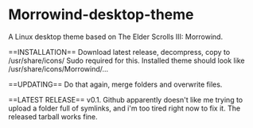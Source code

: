 # Morrowind-desktop-theme
A Linux desktop theme based on The Elder Scrolls III: Morrowind.

==INSTALLATION==
Download latest release, decompress, copy to /usr/share/icons/
Sudo required for this.
Installed theme should look like /usr/share/icons/Morrowind/...

==UPDATING==
Do that again, merge folders and overwrite files.


==LATEST RELEASE==
v0.1. Github apparently doesn't like me trying to upload a folder full of symlinks, and i'm too tired right now to fix it. The released tarball works fine.
